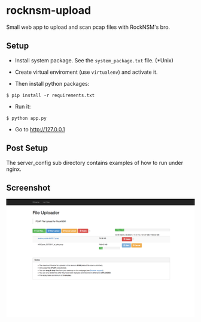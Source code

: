 # rocknsm-upload
Small web app to upload and scan pcap files with RockNSM's bro.


## Setup
- Install system package. See the `system_package.txt` file. (*Unix)

- Create virtual enviroment (use `virtualenv`) and activate it.

- Then install python packages:

```
$ pip install -r requirements.txt
```

- Run it:

```
$ python app.py
```

- Go to http://127.0.0.1


## Post Setup

The server_config sub directory contains examples of how to run under nginx.

## Screenshot

![Alt text](screenshot/pcap-upload-screenshot.png?raw=true "Optional Title")
